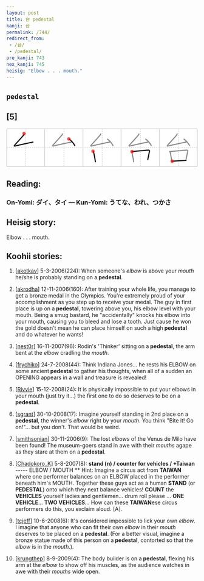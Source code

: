 ```yaml
---
layout: post
title: 台 pedestal
kanji: 台
permalink: /744/
redirect_from:
 - /台/
 - /pedestal/
pre_kanji: 743
nex_kanji: 745
heisig: "Elbow . . . mouth."
---
```


## `pedestal`

## [5]

<div class="stroke"><img src="../images/E58FB0.png" /></div>

## Reading:

### On-Yomi: ダイ、タイ &mdash; Kun-Yomi: うてな、われ、つかさ

## Heisig story:

Elbow . . . mouth.

## Koohii stories:

1) [<a href="http://kanji.koohii.com/profile/akotkav">akotkav</a>] 5-3-2006(224): When someone&#039;s <em>elbow</em> is above your <em>mouth</em> he/she is probably standing on a<strong> pedestal</strong>.

2) [<a href="http://kanji.koohii.com/profile/akrodha">akrodha</a>] 12-11-2006(160): After training your whole life, you manage to get a bronze medal in the Olympics. You&#039;re extremely proud of your accomplishment as you step up to receive your medal. The guy in first place is up on a<strong> pedestal</strong>, towering above you, his elbow level with your mouth. Being a smug bastard, he &quot;accidentally&quot; knocks his elbow into your mouth, causing you to bleed and lose a tooth. Just cause he won the gold doesn&#039;t mean he can place himself on such a high<strong> pedestal</strong> and do whatever he wants!

3) [<a href="http://kanji.koohii.com/profile/nest0r">nest0r</a>] 16-11-2007(96): Rodin&#039;s &#039;Thinker&#039; sitting on a<strong> pedestal</strong>, the arm bent at the <em>elbow</em> cradling the <em>mouth</em>.

4) [<a href="http://kanji.koohii.com/profile/frychiko">frychiko</a>] 24-7-2008(44): Think Indiana Jones... he rests his ELBOW on some ancient<strong> pedestal</strong> to gather his thoughts, when all of a sudden an OPENING appears in a wall and treasure is revealed!

5) [<a href="http://kanji.koohii.com/profile/Rivvie">Rivvie</a>] 15-12-2008(24): It is physically impossible to put your elbows in your mouth (just try it...) the first one to do so deserves to be on a<strong> pedestal</strong>.

6) [<a href="http://kanji.koohii.com/profile/sgrant">sgrant</a>] 30-10-2008(17): Imagine yourself standing in 2nd place on a<strong> pedestal</strong>, the winner&#039;s <em>elbow</em> right by your <em>mouth</em>. You think &quot;Bite it! Go on!&quot;... but you don&#039;t. That would be weird.

7) [<a href="http://kanji.koohii.com/profile/smithsonian">smithsonian</a>] 30-11-2006(9): The lost <em>elbows</em> of the Venus de Milo have been found! The museum-goers stand in awe with their <em>mouths</em> agape as they stare at them on a<strong> pedestal</strong>.

8) [<a href="http://kanji.koohii.com/profile/Chadokoro_K">Chadokoro_K</a>] 5-8-2007(8): <strong>stand (n) / counter for vehicles / +Taiwan</strong> ----- ELBOW / MOUTH ** Hint: Imagine a circus act from <strong>TAIWAN</strong> where one performer balances on an ELBOW placed in the performer beneath him&#039;s MOUTH. Together these guys act as a human <strong>STAND</strong> (or<strong> PEDESTAL</strong>) onto which they next balance vehicles! <strong>COUNT</strong> the <strong>VEHICLES</strong> yourself ladies and gentlemen... drum roll please ... <strong>ONE VEHICLE</strong>... <strong>TWO VEHICLES</strong>... How can these <strong>TAIWAN</strong>ese circus performers do this, you exclaim aloud. [A].

9) [<a href="http://kanji.koohii.com/profile/tcjeff">tcjeff</a>] 10-6-2008(6): It&#039;s considered impossible to lick your own <em>elbow</em>. I imagine that anyone who can fit their own <em>elbow</em> in their <em>mouth</em> deserves to be placed on a<strong> pedestal</strong>. (For a better visual, imagine a bronze statue made of this person on a<strong> pedestal</strong>, contorted so that the <em>elbow</em> is in the <em>mouth</em>.).

10) [<a href="http://kanji.koohii.com/profile/krungthep">krungthep</a>] 8-9-2009(4): The body builder is on a<strong> pedestal</strong>, flexing his arm at the <em>elbow</em> to show off his muscles, as the audience watches in awe with their <em>mouths</em> wide open.

